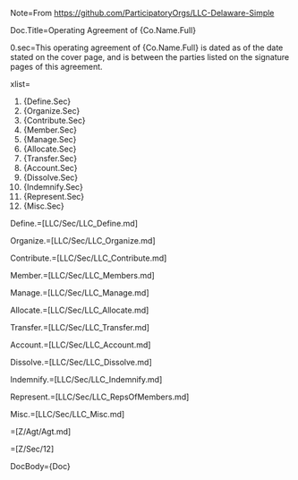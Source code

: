 Note=From <a href="https://github.com/ParticipatoryOrgs/LLC-Delaware-Simple">https://github.com/ParticipatoryOrgs/LLC-Delaware-Simple</a>

Doc.Title=Operating Agreement of {Co.Name.Full}


0.sec=This operating agreement of {Co.Name.Full} is dated as of the date stated on the cover page, and is between the parties listed on the signature pages of this agreement.

xlist=<ol><li>{Define.Sec}<li>{Organize.Sec}<li>{Contribute.Sec}<li>{Member.Sec}<li>{Manage.Sec}<li>{Allocate.Sec}<li>{Transfer.Sec}<li>{Account.Sec}<li>{Dissolve.Sec}<li>{Indemnify.Sec}<li>{Represent.Sec}<li>{Misc.Sec}</ol>

Define.=[LLC/Sec/LLC_Define.md]

Organize.=[LLC/Sec/LLC_Organize.md]

Contribute.=[LLC/Sec/LLC_Contribute.md]

Member.=[LLC/Sec/LLC_Members.md]

Manage.=[LLC/Sec/LLC_Manage.md]

Allocate.=[LLC/Sec/LLC_Allocate.md]

Transfer.=[LLC/Sec/LLC_Transfer.md]

Account.=[LLC/Sec/LLC_Account.md]

Dissolve.=[LLC/Sec/LLC_Dissolve.md]

Indemnify.=[LLC/Sec/LLC_Indemnify.md]

Represent.=[LLC/Sec/LLC_RepsOfMembers.md]

Misc.=[LLC/Sec/LLC_Misc.md]

=[Z/Agt/Agt.md]

=[Z/Sec/12]

DocBody=<!DOCTYPE html><html><head><title>{PageName}</title><style>ol {list-style-type: decimal;} ol ol {list-style-type: decimal;} ol ol ol {list-style-type: lower-alpha;} ol ol ol ol {list-style-type: lower-roman;} ol ol ol ol ol {list-style-type: decimal;} ol ol ol ol ol ol {list-style-type: upper-roman;} ol ol ol ol ol ol ol {list-style-type: lower-alpha;}</style></head><body>{Doc}